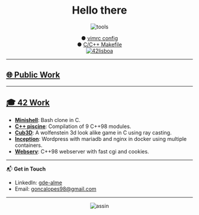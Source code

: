 <!DOCTYPE html>
<h1 align="center">Hello there</h1>
<p align="center">
<img src="https://i.ibb.co/qCPCpmn/tools.png" alt="tools" border="0">
</p>

<p align="center">
	<a>● </a>
	<a href="https://github.com/gde-alme/vimrc">vimrc config</a>
	<br>
	<a>● </a>
	<a href="https://github.com/gde-alme/Makefile">C/C++ Makefile</a>
	<br>
	<a href="https://www.42lisboa.com/"><img src="https://i.ibb.co/QDS169b/42lisboa.png" alt="42lisboa" border="0">
</p>

---

## 🌐 Public Work

---

## 🎓 42 Work
- **[Minishell](https://github.com/zet1r/42-minishell)**: Bash clone in C. 
- **[C++ piscine](https://github.com/gde-alme/CPP-modules)**: Compilation of 9 C++98 modules.
- **[Cub3D](https://github.com/gde-alme/cub3d-Raycaster)**: A wolfenstein 3d look alike game in C using ray casting.
- **[Inception](https://github.com/gde-alme/inception)**: Wordpress with mariadb and nginx in docker using multiple containers.
- **[Webserv](https://github.com/gde-alme/webserv)**: C++98 webserver with fast cgi and cookies.
  
---

📬 **Get in Touch**
- LinkedIn: [gde-alme](https://www.linkedin.com/in/gde-alme)
- Email: goncalopes98@gmail.com

---

<p align="center">
<img src="https://i.ibb.co/YR2p9jP/assin.png" alt="assin" border="0">
</p>
